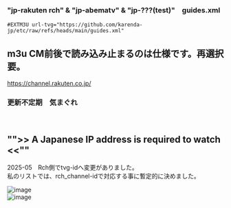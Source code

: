 
### "jp-rakuten rch" & "jp-abematv" & "jp-???(test)"　guides.xml
~~~
#EXTM3U url-tvg="https://github.com/karenda-jp/etc/raw/refs/heads/main/guides.xml"
~~~

## m3u CM前後で読み込み止まるのは仕様です。再選択要。

https://channel.rakuten.co.jp/

### 更新不定期　気まぐれ
<br/>

## "">> A Japanese IP address is required to watch <<""

2025-05　Rch側でtvg-idへ変更がありました。<br/>
私のリストでは、rch_channel-idで対応する事に暫定的に決めました。

![image](https://github.com/user-attachments/assets/c6629db5-6145-4199-b554-32d881f9b9cb)
<br/>
![image](https://github.com/user-attachments/assets/b8a08e60-1907-441b-aa0c-99a5754f7f5e)

